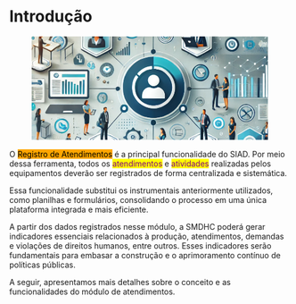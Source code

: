 # Introdução

<figure><img src="../../.gitbook/assets/image (2) (1).png" alt=""><figcaption></figcaption></figure>

O <mark style="background-color:orange;">Registro de Atendimentos</mark> é a principal funcionalidade do SIAD. Por meio dessa ferramenta, todos os <mark style="color:purple;">atendimentos</mark> e <mark style="color:purple;">atividades</mark> realizadas pelos equipamentos deverão ser registrados de forma centralizada e sistemática.

Essa funcionalidade substitui os instrumentais anteriormente utilizados, como planilhas e formulários, consolidando o processo em uma única plataforma integrada e mais eficiente.

A partir dos dados registrados nesse módulo, a SMDHC poderá gerar indicadores essenciais relacionados à produção, atendimentos, demandas e violações de direitos humanos, entre outros. Esses indicadores serão fundamentais para embasar a construção e o aprimoramento contínuo de políticas públicas.

A seguir, apresentamos mais detalhes sobre o conceito e as funcionalidades do módulo de atendimentos.
